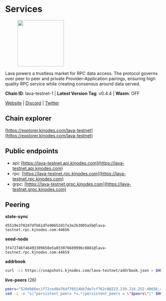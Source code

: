 # Services

<figure><img src="https://raw.githubusercontent.com/kj89/testnet_manuals/main/pingpub/logos/lava.png" width="150" alt=""><figcaption></figcaption></figure>

Lava powers a trustless market for RPC data access. The protocol  governs over peer to peer and private Provider-Application pairings,  ensuring high quality RPC service while creating consensus around data served.

**Chain ID**: lava-testnet-1 | **Latest Version Tag**: v0.4.4 | **Wasm**: OFF

[Website](https://lavanet.xyz) | [Discord](https://discord.com/invite/Tbk5NxTCdA) | [Twitter](https://twitter.com/lavanetxyz)




## Chain explorer
[https://explorer.kjnodes.com/lava-testnet](https://explorer.kjnodes.com/lava-testnet)

## Public endpoints

* api: [https://lava-testnet.api.kjnodes.com](https://lava-testnet.api.kjnodes.com)
* rpc: [https://lava-testnet.rpc.kjnodes.com](https://lava-testnet.rpc.kjnodes.com)
* grpc: [https://lava-testnet.grpc.kjnodes.com](https://lava-testnet.grpc.kjnodes.com)

## Peering

**state-sync**

```text
d5519e378247dfb61dfe90652d1fe3e2b3005a5b@lava-testnet.rpc.kjnodes.com:44656
```

**seed-node**

```text
3f472746f46493309650e5a033076689996c8881@lava-testnet.rpc.kjnodes.com:44659
```

**addrbook**
```bash
curl -Ls https://snapshots.kjnodes.com/lava-testnet/addrbook.json > $HOME/.lava/config/addrbook.json
```

**live-peers** (26)
```bash
peers="520d066ec1f72ced0a764f70514bb7de7cf762c0@213.239.216.252:40656,433be6210ad6350bebebad68ec50d3e0d90cb305@217.13.223.167:60856,d5519e378247dfb61dfe90652d1fe3e2b3005a5b@65.109.68.190:44656,3c47fd1662bcb17a4713c23e41d7b25e34478b8e@103.19.25.157:26672,0325a40dfa74c462cc51e64f1c5e331dff1cae2c@65.109.111.159:38656,eb7832932626c1c636d16e0beb49e0e4498fbd5e@65.108.231.124:20656,3173b2d34ce415ee9a1bf08646d85688bf49e299@5.189.186.222:36656,cc5b61248a30c7e34ff4a7dfee3d470000b0de2d@194.50.0.178:26656,5c2a752c9b1952dbed075c56c600c3a79b58c395@185.16.39.172:27066,ef6e9620807e7e4614fd8e02722f8075ec277544@199.175.98.122:26656,67ba50d49201090cb09c4d03be2c8db50be2f437@95.217.167.118:26656,38093a87129f828125be65e8969bb7ede682b26c@38.242.197.134:26656,20c13bd0d972acba5588493fb528b558a0317013@38.242.133.203:26656,f9190a58670c07f8202abfd9b5b14187b18d755b@144.76.97.251:27656,18432dbb1238c416053bcbbc7b85b5f1258010a0@193.34.212.34:11134,0735c5a841fe98ee0a74de7cef537c03b4c66a1b@45.89.54.153:26656,3a445bfdbe2d0c8ee82461633aa3af31bc2b4dc0@3.252.219.158:26656,24a2bb2d06343b0f74ed0a6dc1d409ce0d996451@188.40.98.169:27656,5b25ec3860445e50a41a80850970b3241350df72@194.233.90.134:26656,e593c7a9ca61f5616119d6beb5bd8ef5dd28d62d@34.246.190.1:26656,441fffc1478d480934d11d397384682ac42acd2f@95.217.9.227:26656,6d7ead316f354a549fe22f5ebe72d68ec0af685a@194.233.68.136:44656,e6703109f87389aea6b1ca9b8335a6eddbce50d6@185.182.186.85:26656,0a94c7f8451841f51bfaf86668edd212f181735f@95.214.55.155:21656,ade4d8bc8cbe014af6ebdf3cb7b1e9ad36f412c0@176.9.82.221:19956,d60e577b6dbdac7a7cd620f71a6bff71f9f82c2e@146.19.24.242:26656"
sed -i -e "s|^persistent_peers *=.*|persistent_peers = \"$peers\"|" $HOME/.lava/config/config.toml
```
